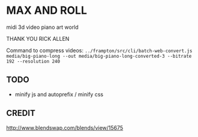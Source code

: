# MAX AND ROLL
midi 3d video piano art world

THANK YOU RICK ALLEN

Command to compress videos:
`../frampton/src/cli/batch-web-convert.js media/big-piano-long --out media/big-piano-long-converted-3 --bitrate 192 --resolution 240`

## TODO
* minify js and autoprefix / minify css

## CREDIT
http://www.blendswap.com/blends/view/15675
